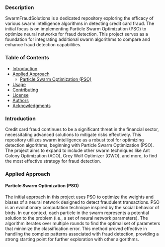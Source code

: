 ### Description
SwarmFraudSolutions is a dedicated repository exploring the efficacy of various swarm intelligence algorithms in detecting credit card fraud. The initial focus is on implementing Particle Swarm Optimization (PSO) to optimize neural networks for fraud detection. This project serves as a foundation for integrating additional swarm algorithms to compare and enhance fraud detection capabilities.

### Table of Contents
- [Introduction](#introduction)
- [Applied Approach](#applied-approach)
  - [Particle Swarm Optimization (PSO)](#particle-swarm-optimization-pso)
- [Usage](#usage)
- [Contributing](#contributing)
- [License](#license)
- [Authors](#authors)
- [Acknowledgments](#acknowledgments)

### Introduction
Credit card fraud continues to be a significant threat in the financial sector, necessitating advanced solutions to mitigate risks effectively. This repository utilizes swarm intelligence as a robust tool for optimizing detection algorithms, beginning with Particle Swarm Optimization (PSO). The project aims to expand to include other swarm techniques like Ant Colony Optimization (ACO), Grey Wolf Optimizer (GWO), and more, to find the most effective strategy for fraud detection.

### Applied Approach

#### Particle Swarm Optimization (PSO)
The initial approach in this project uses PSO to optimize the weights and biases of a neural network designed to detect fraudulent transactions. PSO is an evolutionary computation technique inspired by the social behavior of birds. In our context, each particle in the swarm represents a potential solution to the problem (i.e., a set of neural network parameters). The algorithm iterates over multiple rounds to find the optimal set of parameters that minimize the classification error. This method proved effective in handling the complex patterns associated with fraud detection, providing a strong starting point for further exploration with other algorithms.

